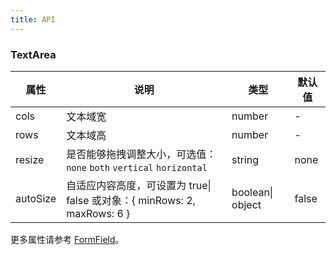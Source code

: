 ```yaml
---
title: API
---
```


### TextArea

| 属性     | 说明                                                                     | 类型             | 默认值 |
| -------- | ------------------------------------------------------------------------ | ---------------- | ------ |
| cols     | 文本域宽                                                                 | number           | -      |
| rows     | 文本域高                                                                 | number           | -      |
| resize   | 是否能够拖拽调整大小，可选值： `none` `both` `vertical` `horizontal`     | string           | none   |
| autoSize | 自适应内容高度，可设置为 true\| false 或对象：{ minRows: 2, maxRows: 6 } | boolean\| object | false  |

更多属性请参考 [FormField](/zh/procmp/abstract/field#FormField)。

<style>
[id^="components-button-demo-"] .c7n-pro-btn, [id^="components-button-demo-"] .c7n-pro-button {
  margin-right: 8px;
  margin-bottom: 12px;
}
[id^="components-button-demo-"] .c7n-pro-btn-group > .c7n-pro-btn {
  margin-right: 0;
}
</style>
